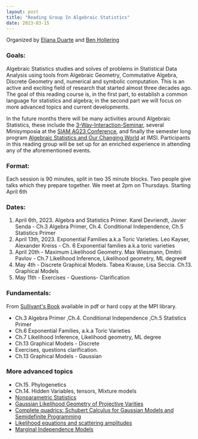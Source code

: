 ```yaml
---
layout: post
title: "Reading Group In Algebraic Statistics"
date: 2023-03-15
---
```

Organized by [Eliana Duarte](https://emduart2.github.io) and [Ben Hollering](https://sites.google.com/view/benhollering)
### Goals:
Algebraic Statistics  studies and solves of problems in Statistical Data Analysis using 
tools from Algebraic Geometry, Commutative Algebra, Discrete Geometry and, numerical and symbolic computation.
This is an active and exciting field of research that started almost three decades ago.
The goal of this reading course is, in the first part, to establish a common language for statistics and algebra; in the second part we will focus on more advanced topics and current
developments.

In the future months there will be many activities around Algebraic Statistics, these include
the [3-Way-Interaction-Seminar](https://3-way-interaction.de), several Minisymposia at the [SIAM AG23 Conference](https://www.siam.org/conferences/cm/conference/ag23), and finally
the semester long program [Algebraic Statistics and Our Changing World](https://www.imsi.institute/activities/algebraic-statistics-and-our-changing-world/)
at IMSI. Participants in this reading group will be set up for an enriched experience in attending any of the aforementioned events.
### Format:
Each session is 90 minutes, split in two 35 minute blocks. Two people give talks
which they prepare together. We meet at 2pm on Thursdays. Starting April 6th

### Dates:
1. April 6th, 2023. Algebra and Statistics Primer.  Karel Devriendt, Javier Senda - 
 Ch.3 Algebra Primer, Ch.4. Conditional Independence, Ch.5 Statistics Primer
1. April 13th, 2023. Exponential Families a.k.a Toric Varieties. Leo Kayser, Alexander Kreiss - 
Ch. 6 Exponential families a.k.a toric varieties
1. April 20th - Maximum Likelihood Geometry. Max Wiesmann, Dmitrii Pavlov - 
Ch.7 Likelihood Inference, Likelihood geometry, ML degree#
1. May 4th - Discrete Graphical Models. Tabea Krause, Lisa Seccia. Ch.13. Graphical Models
1. May 11th - Exercises - Questions- Clarification

### Fundamentals: 
From [Sullivant's Book]( https://bookstore.ams.org/view?ProductCode=GSM/194) available in pdf or hard copy at the MPI library.
- Ch.3 Algebra Primer ,Ch.4. Conditional Independence ,Ch.5 Statistics Primer
- Ch.6 Exponential Families, a.k.a Toric Varieties
- Ch.7 Likelihood Inference, Likelihood geometry, ML degree
- Ch.13 Graphical Models - Discrete
-  Exercises, questions clarification.
- Ch.13 Graphical Models - Gaussian

### More advanced topics
- Ch.15. Phylogenetics
- Ch.14. Hidden Variables, tensors, Mixture models
- [Nonparametric Statistics](https://link.springer.com/article/10.1007/s00454-018-0024-y)
- [Gaussian Likelihood Geometry of Projective Varities](https://arxiv.org/pdf/2208.12560.pdf)
- [Complete quadrics: Schubert Calculus for Gaussian Models and Semidefinite Programming](https://arxiv.org/pdf/2011.08791.pdf)
- [Likelihood equations and scattering amplitudes](https://msp.org/astat/2021/12-2/p04.xhtml)
- [Marginal Independence Models](https://arxiv.org/abs/2112.10287)